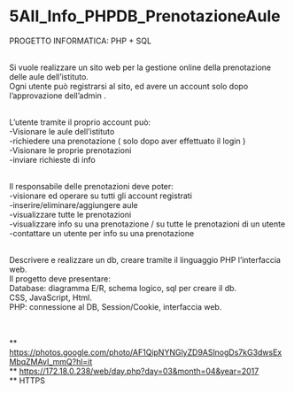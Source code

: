 # 5AII_Info_PHPDB_PrenotazioneAule

PROGETTO INFORMATICA: PHP + SQL <br><br>

Si vuole realizzare un sito web per la gestione online della prenotazione delle aule dell’istituto. <br>
Ogni utente può registrarsi al sito, ed avere un account solo dopo l’approvazione dell’admin . <br><br>

L’utente tramite il proprio account può:<br>
-Visionare le aule dell’istituto<br>
-richiedere una prenotazione ( solo dopo aver effettuato il login )<br>
-Visionare le proprie prenotazioni <br>
-inviare richieste di info<br><br>

Il responsabile delle prenotazioni deve poter:<br>
-visionare ed operare su tutti gli account registrati<br>
-inserire/eliminare/aggiungere aule<br>
-visualizzare tutte le prenotazioni<br>
-visualizzare info su una prenotazione / su tutte le prenotazioni di un utente<br>
-contattare un utente per info su una prenotazione<br><br>

Descrivere e realizzare un db, creare tramite il linguaggio PHP l’interfaccia web. <br>
Il progetto deve presentare:<br>
Database: diagramma E/R, schema logico, sql per creare il db.<br>
CSS, JavaScript, Html.<br>
PHP: connessione al DB, Session/Cookie, interfaccia web. <br><br><br>


** https://photos.google.com/photo/AF1QipNYNGlyZD9ASlnogDs7kG3dwsExMbqZMAvI_mmQ?hl=it <br>
** https://172.18.0.238/web/day.php?day=03&month=04&year=2017 <br>
** HTTPS